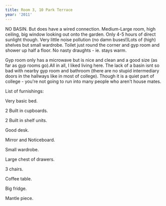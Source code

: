 ```yaml
---
title: Room 3, 10 Park Terrace
year: '2011'
---
```


NO BASIN. But does have a wired connection. Medium-Large room, high ceiling, big window looking out onto the garden. Only 4-5 hours of direct sunlight though. Very little noise pollution (no damn buses!)Lots of (high) shelves but small wardrobe. Toilet just round the corner and gyp room and shower up half a floor. No nasty draughts - ie. stays warm.

Gyp room only has a microwave but is nice and clean and a good size (as far as gyp rooms go).All in all, I liked living here. The lack of a basin isnt so bad with nearby gyp room and bathroom (there are no stupid intermediary doors in the hallways like in most of college). Though it is a quiet part of college - you're not going to run into many people who aren't house mates.

List of furnishings:

Very basic bed.

2 Built in cupboards.

2 Built in shelf units.

Good desk.

Mirror and Noticeboard.

Small wardrobe.

Large chest of drawers.

3 chairs.

Coffee table.

Big fridge.

Mantle piece.